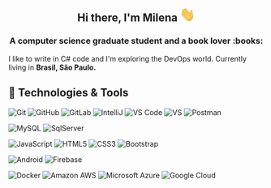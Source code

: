 <h2 align="center"> Hi there, I'm Milena <img src="https://github.com/milena-ramiro/milena-ramiro/blob/main/wave.gif" width="30px"> </h2>
<h3 align="center"> A computer science graduate student and a book lover :books:</h3>

<p> I like to write in C# code and I'm exploring the DevOps world. Currently living in <b>Brasil, São Paulo.</b> </p>

## :rocket: Technologies & Tools

![Git](https://img.shields.io/badge/-Git-black?style=flat-square&logo=git)
![GitHub](https://img.shields.io/badge/-GitHub-181717?style=flat-square&logo=github)
![GitLab](https://img.shields.io/badge/-GitLab-FCA121?style=flat-square&logo=gitlab)
![IntelliJ](https://img.shields.io/badge/-IntelliJ%20IDEA-black?style=flat-square&logo=jetbrains)
![VS Code](https://img.shields.io/badge/-VS%20Code-007ACC?style=flat-square&logo=visual-studio-code)
![VS](https://img.shields.io/badge/-VS%202019-800077?style=flat-square&logo=visual-studio)
![Postman](https://img.shields.io/badge/Postman-black?style=flat-square&logo=postman)

![MySQL](https://img.shields.io/badge/-MySQL-black?style=flat-square&logo=mysql)
![SqlServer](https://img.shields.io/badge/-SqlServer-black?style=flat-square&logo=sqlserver)

![JavaScript](https://img.shields.io/badge/-JavaScript-black?style=flat-square&logo=javascript)
![HTML5](https://img.shields.io/badge/-HTML5-E34F26?style=flat-square&logo=html5&logoColor=white)
![CSS3](https://img.shields.io/badge/-CSS3-1572B6?style=flat-square&logo=css3)
![Bootstrap](https://img.shields.io/badge/-Bootstrap-563D7C?style=flat-square&logo=bootstrap)

![Android](https://img.shields.io/badge/Android-05150C?style=flat-square&logo=android)
![Firebase](https://img.shields.io/badge/Firebase-black?style=flat-square&logo=firebase)

![Docker](https://img.shields.io/badge/-Docker-black?style=flat-square&logo=docker)
![Amazon AWS](https://img.shields.io/badge/Amazon%20AWS-232F3E?style=flat-square&logo=amazon-aws)
![Microsoft Azure](https://img.shields.io/badge/Microsoft%20Azure-232F7E?style=flat-square&logo=microsoft-azure)
![Google Cloud](https://img.shields.io/badge/Google%20Cloud-black?style=flat-square&logo=google-cloud)


